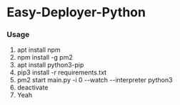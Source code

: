 # Easy-Deployer-Python

### Usage
1. apt install npm
2. npm install -g pm2
3. apt install python3-pip
4. pip3 install -r requirements.txt
5. pm2 start main.py -i 0 --watch --interpreter python3
6. deactivate
7. Yeah